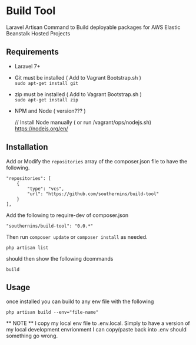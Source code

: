 # Build Tool
Laravel Artisan Command to Build deployable packages for 
AWS Elastic Beanstalk Hosted Projects


## Requirements

  - Laravel 7+
  - Git must be installed ( Add to Vagrant Bootstrap.sh )  
    `sudo apt-get install git`
  - zip must be installed ( Add to Vagrant Bootstrap.sh )  
    `sudo apt-get install zip`
  - NPM and Node ( version??? )  
    
    
    // Install Node manually ( or run /vagrant/ops/nodejs.sh)
    https://nodejs.org/en/



## Installation
Add or Modify the `repositories` array of the composer.json file to
have the following.

    "repositories": [
        {
            "type": "vcs",
            "url": "https://github.com/southernins/build-tool"
        }
    ],
    
Add the following to require-dev of composer.json

`"southernins/build-tool": "0.0.*"`

Then run `composer update` or `composer install` as needed.


    php artisan list
should then show the following dcommands
    
    build 
    
## Usage

once installed you can build to any env file with the following

    php artisan build --env="file-name"
    

** NOTE **   I copy my local env file to .env.local.  Simply to have a version of my local development envrionment I can copy/paste back into .env should something go wrong.

